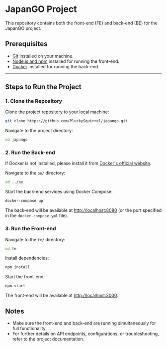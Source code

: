 # JapanGO Project

This repository contains both the front-end (FE) and back-end (BE) for the JapanGO project.

## Prerequisites

- [Git](https://git-scm.com/) installed on your machine.
- [Node.js and npm](https://nodejs.org/) installed for running the front-end.
- [Docker](https://www.docker.com/) installed for running the back-end.

---

## Steps to Run the Project

### 1. Clone the Repository
Clone the project repository to your local machine:
```bash
git clone https://github.com/PluckySquirrel/japango.git
```
Navigate to the project directory:
```bash
cd japango
```
### 2. Run the Back-end
If Docker is not installed, please install it from [Docker's official website](https://www.docker.com/).

Navigate to the `be/` directory:
```bash
cd ../be
```
Start the back-end services using Docker Compose:
```bash
docker-compose up
```
The back-end will be available at [http://localhost:8080](http://localhost:8080) (or the port specified in the `docker-compose.yml` file).
### 3. Run the Front-end
Navigate to the `fe/` directory:
```bash
cd fe
```
Install dependencies:
```bash
npm install
```
Start the front-end:
```bash
npm start
```
The front-end will be available at [http://localhost:3000](http://localhost:3000).
## Notes
- Make sure the front-end and back-end are running simultaneously for full functionality.
- For further details on API endpoints, configurations, or troubleshooting, refer to the project documentation.
